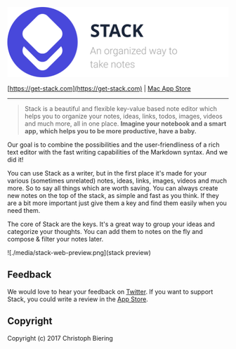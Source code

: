![stack logo github](./media/logo_x256_github.svg)

[https://get-stack.com](https://get-stack.com) | [Mac App Store](https://itunes.apple.com/us/app/stack-all-notes-in-one-place/id1299443535?ls=1&mt=12)

---

> Stack is a beautiful and flexible key-value based note editor which helps you to organize your notes, ideas, links, todos, images, videos and much more, all in one place.
**Imagine your notebook and a smart app, which helps you to be more productive, have a baby.**

Our goal is to combine the possibilities and the user-friendliness of a rich text editor with the fast writing capabilities of the Markdown syntax. And we did it!

You can use Stack as a writer, but in the first place it's made for your various (sometimes unrelated) notes, ideas, links, images, videos and much more. So to say all things which are worth saving. You can always create new notes on the top of the stack, as simple and fast as you think. If they are a bit more important just give them a key and find them easily when you need them.

The core of Stack are the keys. It's a great way to group your ideas and categorize your thoughts. You can add them to notes on the fly and compose & filter your notes later.

![./media/stack-web-preview.png](stack preview)

## Feedback

We would love to hear your feedback on [Twitter](https://twitter.com/chryb_). If you want to support Stack, you could write a review in the [App Store](https://itunes.apple.com/us/app/stack-all-notes-in-one-place/id1299443535?ls=1&mt=12).

## Copyright

Copyright (c) 2017 Christoph Biering
